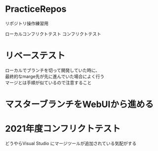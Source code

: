 ﻿# PracticeRepos
リポジトリ操作練習用

ローカルコンフリクトテスト
コンフリクトテスト

# リベーステスト
ローカルでブランチを切って開発していた時に、  
最終的なmarge先が先に進んでいた場合によく行う  
マージとは手順が似ているので注意すること

# マスターブランチをWebUIから進める

# 2021年度コンフリクトテスト
どうやらVisual Studio にマージツールが追加されている気配がする
